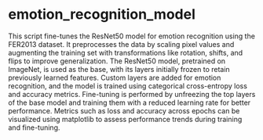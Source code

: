 # emotion_recognition_model
This script fine-tunes the ResNet50 model for emotion recognition using the FER2013 dataset. It preprocesses the data by scaling pixel values and augmenting the training set with transformations like rotation, shifts, and flips to improve generalization. The ResNet50 model, pretrained on ImageNet, is used as the base, with its layers initially frozen to retain previously learned features. Custom layers are added for emotion recognition, and the model is trained using categorical cross-entropy loss and accuracy metrics. Fine-tuning is performed by unfreezing the top layers of the base model and training them with a reduced learning rate for better performance. Metrics such as loss and accuracy across epochs can be visualized using matplotlib to assess performance trends during training and fine-tuning.
